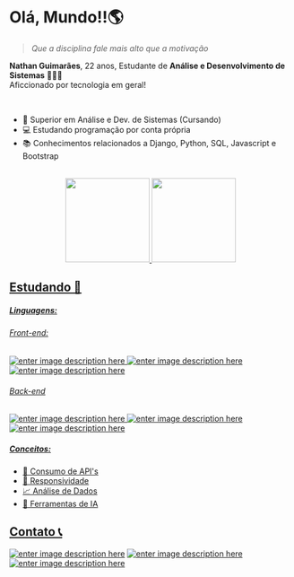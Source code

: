 # Olá, Mundo!!🌎

> _Que a disciplina fale mais alto que a motivação_

**Nathan Guimarães**, 22 anos, Estudante de **Análise e Desenvolvimento de Sistemas** 👨🏾‍💻 <br>
Aficcionado por tecnologia em geral!

<br>

- 📆 Superior em Análise e Dev. de Sistemas (Cursando)
- 💻 Estudando programação por conta própria
- 📚 Conhecimentos relacionados a Django, Python, SQL, Javascript e Bootstrap
<br>

<div align="center">
  <a href="https://github.com/rafaballerini">
  <img height="150em" src="https://github-readme-stats.vercel.app/api?username=nathanhgo&show_icons=true&theme=dark&include_all_commits=true&count_private=true"/>
  <img height="150em" src="https://github-readme-stats.vercel.app/api/top-langs/?username=nathanhgo&layout=compact&langs_count=7&theme=dark"/>
</div>

## Estudando 📖

##### Linguagens:

###### Front-end:
![enter image description here](https://img.shields.io/badge/-JavaScript-yellow?style=for-the-badge&logo=javascript&logoColor=white)
![enter image description here](https://img.shields.io/badge/-Bootstrap-purple?style=for-the-badge&logo=Bootstrap&logoColor=white)
![enter image description here](https://img.shields.io/badge/-React-lightblue?style=for-the-badge&logo=react&logoColor=white)

###### Back-end
![enter image description here](https://img.shields.io/badge/-Python-darkblue?style=for-the-badge&logo=python&logoColor=white)
![enter image description here](https://img.shields.io/badge/-Django-darkgreen?style=for-the-badge&logo=django&logoColor=white)
![enter image description here](https://img.shields.io/badge/-Banco_de_Dados-brown?style=for-the-badge&logo=sqlite&logoColor=white)

##### Conceitos:

- 🔌 Consumo de API's
- 📱 Responsividade
- 📈 Análise de Dados
- 🤖 Ferramentas de IA

## Contato 📞

<a href="https://www.linkedin.com/in/nathanguimaraes/">![enter image description here](https://img.shields.io/badge/-Nathan_Guimarães-blue?style=for-the-badge&logo=linkedin)</a>
<a href="mailto:nathanhguimaraes@gmail.com">![enter image description here](https://img.shields.io/badge/-nathanhguimaraes@gmail.com-pink?style=for-the-badge&logo=gmail)</a>
<a href="https://beacons.ai/nathanhgo">![enter image description here](https://img.shields.io/badge/-outros_links-blue?style=for-the-badge&logo=linktree)</a>

